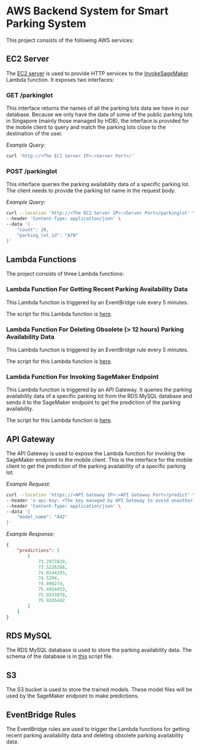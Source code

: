 # AWS Backend System for Smart Parking System

This project consists of the following AWS services:

## EC2 Server
The [EC2 server](/AWS/EC2/server.py) is used to provide HTTP services to the [InvokeSageMaker](/AWS/Lambda/InvokeSageMaker.py) Lambda function.
It exposes two interfaces:

### GET /parkinglot
This interface returns the names of all the parking lots data we have in our database. Because we only have the data of some of the public parking lots in Singapore (mainly those managed by HDB), the interface is provided for the mobile client to query and match the parking lots close to the destination of the user.

*Example Query:*
```bash
curl 'http://<The EC2 Server IP>:<Server Port>/' 
```
### POST /parkinglot
This interface queries the parking availability data of a specific parking lot. The client needs to provide the parking lot name in the request body.

*Example Query:*
```bash
curl --location 'http://<The EC2 Server IP>:<Server Port>/parkinglot' \
--header 'Content-Type: application/json' \
--data '{
    "count": 20,
    "parking_lot_id": "A70"
}'
```

## Lambda Functions
The project consists of three Lambda functions:
### Lambda Function For Getting Recent Parking Availability Data
This Lambda function is triggered by an EventBridge rule every 5 minutes. 

The script for this Lambda function is [here](/AWS/Lambda/GetRecent.py).

### Lambda Function For Deleting Obsolete (> 12 hours) Parking Availability Data
This Lambda function is triggered by an EventBridge rule every 5 minutes.

The script for this Lambda function is [here](/AWS/Lambda/DeleteObsolete.py).

### Lambda Function For Invoking SageMaker Endpoint
This Lambda function is triggered by an API Gateway. It queries the parking availability data of a specific parking lot from the RDS MySQL database and sends it to the SageMaker endpoint to get the prediction of the parking availability.

The script for this Lambda function is [here](/AWS/Lambda/InvokeSageMaker.py).

## API Gateway
The API Gateway is used to expose the Lambda function for invoking the SageMaker endpoint to the mobile client.
This is the interface for the mobile client to get the prediction of the parking availability of a specific parking lot.

*Example Request:*
```bash
curl --location 'https://<API Gateway IP>:<API Gateway Port>/predict' \
--header 'x-api-key: <The key managed by API Gateway to avoid unauthorized use>' \
--header 'Content-Type: application/json' \
--data '{
    "model_name": "A42"
}'
```

*Example Response:*
```json
{
    "predictions": [
        [
            73.2977829,
            73.5226288,
            74.0244293,
            74.5294,
            74.890274,
            75.4954453,
            75.9333878,
            76.9265442
        ]
    ]
}
```

## RDS MySQL
The RDS MySQL database is used to store the parking availability data. The schema of the database is in [this](/AWS/MySQL_CREATE_SCRIPT.sql) script file.

## S3
The S3 bucket is used to store the trained models. These model files will be used by the SageMaker endpoint to make predictions.

## EventBridge Rules
The EventBridge rules are used to trigger the Lambda functions for getting recent parking availability data and deleting obsolete parking availability data.
